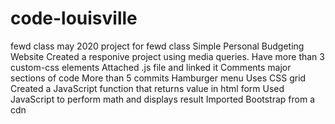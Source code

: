 # code-louisville
fewd class may 2020
project for fewd class
Simple Personal Budgeting Website
Created a responive project using media queries. 
Have more than 3 custom-css elements
Attached .js file and linked it
Comments major sections of code
More than 5 commits
Hamburger menu
Uses CSS grid
Created a JavaScript function that returns value in html form
Used JavaScript to perform math and displays result
Imported Bootstrap from a cdn 